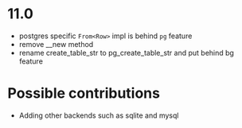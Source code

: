 # 11.0
- postgres specific `From<Row>` impl is behind `pg` feature
- remove __new method
- rename create_table_str to pg_create_table_str and put behind bg feature


# Possible contributions
- Adding other backends such as sqlite and mysql
